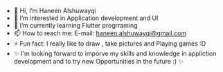 - 👋 Hi, I’m Haneen Alshuwayqi
- 👀 I’m interested in Application development and UI 
- 🌱 I’m currently learning Flutter progrraming
- 📫 How to reach me: E-mail: haneen.alshuwayqi@gmail.com
- ⚡ Fun fact: I really like to draw , take pictures and Playing games :D
- ✨ I'm looking forward to imporve my skills and knowledge in appliction development and to try new Opportunities in the future :) ✨

<!---
HaneenAlshuwayqi/HaneenAlshuwayqi is a ✨ special ✨ repository because its `README.md` (this file) appears on your GitHub profile.
You can click the Preview link to take a look at your changes.
--->
